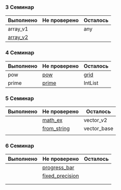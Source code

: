

### 3 Семинар

| Выполнено | Не проверено | Осталось |
|-----------|--------------|----------|
| array_v1  |              | any      |
| [array_v2](https://github.com/Masvelll/Sems/blob/master/les3/array.cpp)  |         |          |

### 4 Семинар

| Выполнено | Не проверено | Осталось |
|-----------|--------------|----------|
| pow       | [pow](https://github.com/Masvelll/Sems/blob/master/les4/pow.cpp)          | [grid](https://github.com/Masvelll/Sems/blob/master/les4/grid.cpp)     |
| prime     | [prime](https://github.com/Masvelll/Sems/blob/master/les4/prime.cpp)        | IntList  |

### 5 Семинар

| Выполнено | Не проверено | Осталось    |
|-----------|--------------|-------------|
|           | [math_ex](https://github.com/Masvelll/Sems/blob/master/les5/math_ex.cpp)                      | vector_v2 |
|           | [from_string](https://github.com/Masvelll/Sems/blob/master/les5/from_string.cpp)              | vector_base |
|           |              |    |

### 6 Семинар

| Выполнено | Не проверено | Осталось    |
|-----------|--------------|-------------|
|           |[progress_bar](https://github.com/Masvelll/Sems/blob/master/les6/progress_bar.cpp)     |     |
|           |[fixed_precision](https://github.com/Masvelll/Sems/blob/master/les6/fixed_precision.cpp)              |  |
|           |              |  |
|           |              |  |